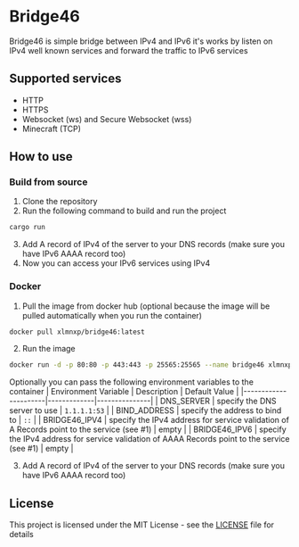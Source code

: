 # Bridge46
Bridge46 is simple bridge between IPv4 and IPv6
it's works by listen on IPv4 well known services and forward the traffic to IPv6 services

## Supported services
- HTTP
- HTTPS
- Websocket (ws) and Secure Websocket (wss)
- Minecraft (TCP)

## How to use
### Build from source
1. Clone the repository
2. Run the following command to build and run the project
```bash
cargo run
```
3. Add A record of IPv4 of the server to your DNS records (make sure you have IPv6 AAAA record too)
4. Now you can access your IPv6 services using IPv4

### Docker
1. Pull the image from docker hub (optional because the image will be pulled automatically when you run the container)
```bash
docker pull xlmnxp/bridge46:latest
```
2. Run the image
```bash
docker run -d -p 80:80 -p 443:443 -p 25565:25565 --name bridge46 xlmnxp/bridge46:latest
```

Optionally you can pass the following environment variables to the container
| Environment Variable | Description | Default Value |
|----------------------|-------------|---------------|
| DNS_SERVER | specify the DNS server to use | `1.1.1.1:53` |
| BIND_ADDRESS | specify the address to bind to | `::` |
| BRIDGE46_IPV4 | specify the IPv4 address for service validation of A Records point to the service (see #1) | empty |
| BRIDGE46_IPV6 | specify the IPv4 address for service validation of AAAA Records point to the service (see #1) | empty |

3. Add A record of IPv4 of the server to your DNS records (make sure you have IPv6 AAAA record too)

## License
This project is licensed under the MIT License - see the [LICENSE](LICENSE.md) file for details
